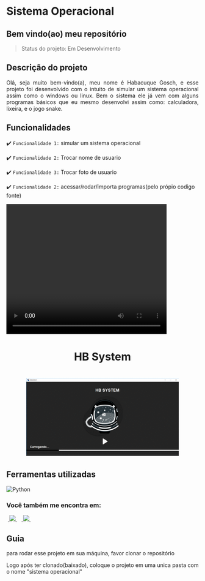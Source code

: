 <h1>Sistema Operacional</h1>

<h2>Bem vindo(ao) meu repositório</h2>

>Status do projeto: Em Desenvolvimento

## Descrição do projeto
 <p align="justify">
Olá, seja muito bem-vindo(a), meu nome é Habacuque Gosch, e esse projeto foi desenvolvido com o intuito de simular
um sistema operacional assim como o windows ou linux. Bem o sistema ele já vem com alguns programas básicos que
eu mesmo desenvolvi assim como: calculadora, lixeira, e o jogo snake. 
<div>
    
## Funcionalidades

:heavy_check_mark: `Funcionalidade 1:` simular um sistema operacional 

:heavy_check_mark: `Funcionalidade 2:` Trocar nome de usuario
    
:heavy_check_mark: `Funcionalidade 3:` Trocar foto de usuario
    
:heavy_check_mark: `Funcionalidade 2:` acessar/rodar/importa programas(pelo própio codigo fonte)

<video width="420" height="340" controls="controls">
    <source src="./filme.mp4" type="video/mp4">
</video>
 
<div align='center'>
    <h1>HB System<h1>
    <img src='./demo.gif' title='demo sistema operacional' width='400px' />
</div>
            
## Ferramentas utilizadas

![Python](https://img.shields.io/badge/Python-14354C?style=for-the-badge&logo=python&logoColor=white) 
    
### Você também me encontra em:
&nbsp;<a href="https://www.linkedin.com/in/habacuque-gosch-de-oliveira-993b45264/">
  <img src="https://img.shields.io/badge/linkedin-%230077B5.svg?style=for-the-badge&logo=linkedin&logoColor=white">
</a>&nbsp;
&nbsp;<a href="https://www.instagram.com/gosch_tlgd">
  <img src="https://img.shields.io/badge/Instagram-%23E4405F.svg?style=for-the-badge&logo=Instagram&logoColor=white">
</a>&nbsp;
    
<h2>Guia</h2>

para rodar esse projeto em sua máquina, favor clonar o repositório

Logo após ter clonado(baixado), coloque o projeto em uma unica pasta com o nome "sistema operacional"
